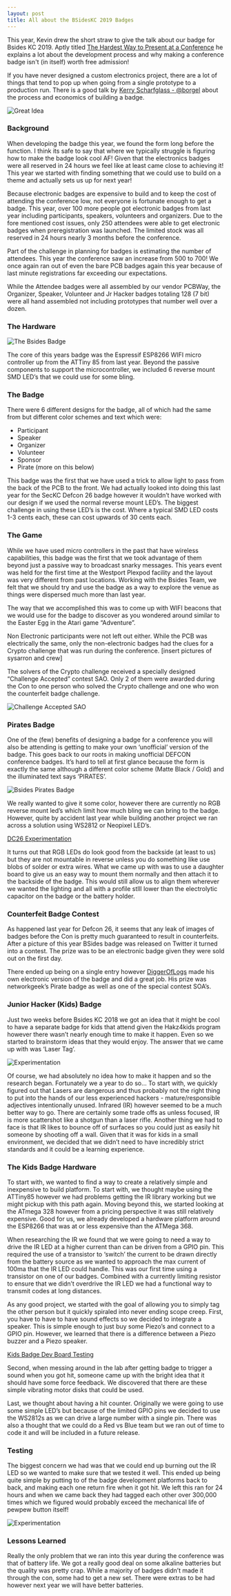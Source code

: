 ```yaml
---
layout: post
title: All about the BSidesKC 2019 Badges
---
```


This year,  Kevin drew the short straw to give the talk about our badge for Bsides KC 2019.  Aptly titled [The Hardest Way to Present at a Conference](https://github.com/BadgePiratesLLC/BSidesKC19/blob/master/docs/BSidesKC_2019_Presentation.pptx) he explains a lot about the development process and why making a conference badge isn't (in itself) worth free admission!

If you have never designed a custom electronics project, there are a lot of things that tend to pop up when going from a single prototype to a production run.  There is a good talk by [Kerry Scharfglass - @borgel](https://youtu.be/PUvh5-_HJJg) about the process and economics of building a badge.


![Great Idea](/images/great-idea.jpg)

### Background

When developing the badge this year, we found the form long before the function.  I think its safe to say that where we typically struggle is figuring how to make the badge look cool AF!  Given that the electronics badges were all reserved in 24 hours we feel like at least came close to achieving it!  This year we started with finding something that we could use to build on a theme and actually sets us up for next year!

Because electronic badges are expensive to build and to keep the cost of attending the conference low, not everyone is fortunate enough to get a badge.  This year, over 100 more people got electronic badges from last year including participants, speakers, volunteers and organizers.  Due to the fore mentioned cost issues, only 250 attendees were able to get electronic badges when preregistration was launched.  The limited stock was all reserved in 24 hours nearly 3 months before the conference.

Part of the challenge in planning for badges is estimating the number of attendees.  This year the conference saw an increase from 500 to 700!  We once again ran out of even the bare PCB badges again this year because of last minute registrations far exceeding our expectations.

While the Attendee badges were all assembled by our vendor PCBWay, the Organizer, Speaker, Volunteer and Jr Hacker badges totaling 128 (7 bit) were all hand assembled not including prototypes that number well over a dozen.

### The Hardware

![The Bsides Badge](/images/bsides-badge.jpg)

The core of this years badge was the Espressif ESP8266 WIFI micro controller up from the ATTiny 85 from last year.  Beyond the passive components to support the microcontroller, we included 6 reverse mount SMD LED’s that we could use for some bling.


### The Badge

There were 6 different designs for the badge, all of which had the same from but different color schemes and text which were:

* Participant
* Speaker
* Organizer
* Volunteer
* Sponsor
* Pirate (more on this below)

This badge was the first that we have used a trick to allow light to pass from the back of the PCB to the front.  We had actually looked into doing this last year for the SecKC Defcon 26 badge however it wouldn’t have worked with our design if we used the normal reverse mount LED’s.  The biggest challenge in using these LED’s is the cost.  Where a typical SMD LED costs 1-3 cents each, these can cost upwards of 30 cents each.

### The Game

While we have used micro controllers in the past that have wireless capabilities, this badge was the first that we took advantage of them beyond just a passive way to broadcast snarky messages.  This years event was held for the first time at the Westport Plexpod facility and the layout was very different from past locations.  Working with the Bsides Team, we felt that we should try and use the badge as a way to explore the venue as things were dispersed much more than last year.

The way that we accomplished this was to come up with WIFI beacons that we would use for the badge to discover as you wondered around similar to the Easter Egg in the Atari game “Adventure”.

Non Electronic participants were not left out either.  While the PCB was electrically the same, only the non-electronic badges had the clues for a Crypto challenge that was run during the conference.  [insert pictures of sysarron and crew]

The solvers of the Crypto challenge received a specially designed “Challenge Accepted” contest SAO.  Only 2 of them were awarded during the Con to one person who solved the Crypto challenge and one who won the counterfeit badge challenge.

![Challenge Accepted SAO](/images/challenge-accepted-sao.jpg)

### Pirates Badge

One of the (few) benefits of designing a badge for a conference you will also be attending is getting to make your own ‘unofficial’ version of the badge.  This goes back to our roots in making unofficial DEFCON conference badges.  It’s hard to tell at first glance because the form is exactly the same although a different color scheme (Matte Black / Gold) and the illuminated text says ‘PIRATES’.

![Bsides Pirates Badge](/images/bsides-pirates-badge.jpg)

We really wanted to give it some color, however there are currently no RGB reverse mount led’s which limit how much bling we can bring to the badge. However, quite by accident last year while building another project we ran across a solution using WS2812 or Neopixel LED’s.

[DC26 Experimentation](/images/seckc-dc26-rgb-test.mp4)

It turns out that RGB LEDs do look good from the backside (at least to us) but they are not mountable in reverse unless you do something like use blobs of solder or extra wires.  What we came up with was to use a daughter board to give us an easy way to mount them normally and then attach it to the backside of the badge.  This would still allow us to align them wherever we wanted the lighting and all with a profile stlll lower than the electrolytic capacitor on the badge or the battery holder.

### Counterfeit Badge Contest

As happened last year for Defcon 26, it seems that any leak of images of badges before the Con is pretty much guaranteed to result in counterfeits.  After a picture of this year BSides badge was released on Twitter it turned into a contest.  The prize was to be an electronic badge given they were sold out on the first day.

There ended up being on a single entry however [DiggerOfLogs](https://twitter.com/DiggerOfLogs) made his own electronic version of the badge and did a great job.  His prize was networkgeek’s Pirate badge as well as one of the special contest SOA’s.

### Junior Hacker (Kids) Badge

Just two weeks before Bsides KC 2018 we got an idea that it might be cool to have a separate badge for kids that attend given the Hakz4kids program however there wasn’t nearly enough time to make it happen.  Even so we started to brainstorm ideas that they would enjoy.  The answer that we came up with was ‘Laser Tag’.

![Experimentation](/images/bsides-shark-badge.jpg)

Of course, we had absolutely no idea how to make it happen and so the research began.  Fortunately we a year to do so...  To start with, we quickly figured out that Lasers are dangerous and thus probably not the right thing to put into the hands of our less experienced  hackers - mature/responsible adjectives intentionally unused.  Infrared (IR) however seemed to be a much better way to go.  There are certainly some trade offs as unless focused, IR is more scattershot like a shotgun than a laser rifle.  Another thing we had to face is that IR likes to bounce off of surfaces so you could just as easily hit someone by shooting off a wall.  Given that it was for kids in a small environment, we decided that we didn’t need to have incredibly strict standards and it could be a learning experience.

### The Kids Badge Hardware

To start with, we wanted to find a way to create a relatively simple and inexpensive to build platform.  To start with, we thought maybe using the ATTiny85 however we had problems getting the IR library working but we might pickup with this path again.  Moving beyond this, we started looking at the ATmega 328 however from a pricing perspective it was still relatively expensive. Good for us, we already developed a hardware platform around the ESP8266 that was at or less expensive than the ATMega 368.

When researching the IR we found that we were going to need a way to drive the IR LED at a higher current than can be driven from a GPIO pin.  This required the use of a transistor to ‘switch’ the current to be drawn directly from the battery source as we wanted to approach the max current of 100ma that the IR LED could handle.  This was our first time using a transistor on one of our badges.  Combined with a currently limiting resistor to ensure that we didn’t overdrive the IR LED we had a functional way to transmit codes at long distances.

As any good project, we started with the goal of allowing you to simply tag the other person but it quickly spiraled into never ending scope creep.  First, you have to have to have sound effects so we decided to integrate a speaker.  This is simple enough to just buy some Piezo’s and connect to a GPIO pin.  However, we learned that there is a difference between a Piezo buzzer and a Piezo speaker.

[Kids Badge Dev Board Testing](/images/bsides-kids-testing.mp4)

Second, when messing around in the lab after getting badge to trigger a sound when you got hit, someone came up with the bright idea that it should have some force feedback.  We discovered that there are these simple vibrating motor disks that could be used.

Last, we thought about having a hit counter.  Originally we were going to use some simple LED’s but because of the limited GPIO pins we decided to use the WS2812s as we can drive a large number with a single pin.  There was also a thought that we could do a Red vs Blue team but we ran out of time to code it and will be included in a future release.

### Testing

The biggest concern we had was that we could end up burning out the IR LED so we wanted to make sure that we tested it well.  This ended up being quite simple by putting to of the badge development platforms back to back, and making each one return fire when it got hit.  We left this ran for 24 hours and when we came back they had tagged each other over 300,000 times which we figured would probably exceed the mechanical life of pewpew button itself!

![Experimentation](/images/shark-badge-ir-test.jpg)

### Lessons Learned

Really the only problem that we ran into this year during the conference was that of battery life.  We got a really good deal on some alkaline batteries but the quality was pretty crap.  While a majority of badges didn’t made it through the con, some had to get a new set.  There were extras to be had however next year we will have better batteries.

